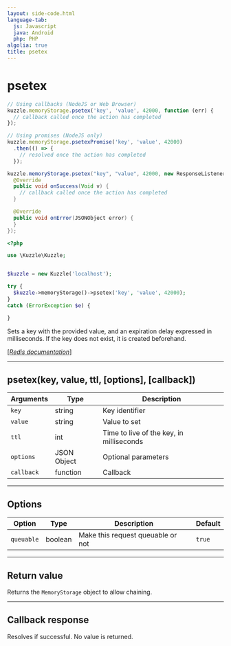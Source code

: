 ```yaml
---
layout: side-code.html
language-tab:
  js: Javascript
  java: Android
  php: PHP
algolia: true
title: psetex
---
```


# psetex

```js
// Using callbacks (NodeJS or Web Browser)
kuzzle.memoryStorage.psetex('key', 'value', 42000, function (err) {
  // callback called once the action has completed
});

// Using promises (NodeJS only)
kuzzle.memoryStorage.psetexPromise('key', 'value', 42000)
  .then(() => {
    // resolved once the action has completed
  });
```

```java
kuzzle.memoryStorage.psetex("key", "value", 42000, new ResponseListener<Void>() {
  @Override
  public void onSuccess(Void v) {
    // callback called once the action has completed
  }

  @Override
  public void onError(JSONObject error) {
  }
});
```

```php
<?php

use \Kuzzle\Kuzzle;


$kuzzle = new Kuzzle('localhost');

try {
  $kuzzle->memoryStorage()->psetex('key', 'value', 42000);
}
catch (ErrorException $e) {

}
```

Sets a key with the provided value, and an expiration delay expressed in milliseconds. If the key does not exist, it is created beforehand.

[[_Redis documentation_]](https://redis.io/commands/psetex)

---

## psetex(key, value, ttl, [options], [callback])

| Arguments | Type | Description |
|---------------|---------|----------------------------------------|
| `key` | string | Key identifier |
| `value` | string | Value to set |
| `ttl` | int | Time to live of the key, in milliseconds |
| `options` | JSON Object | Optional parameters |
| `callback` | function | Callback |

---

## Options

| Option | Type | Description | Default |
|---------------|---------|----------------------------------------|---------|
| `queuable` | boolean | Make this request queuable or not  | ``true`` |


---

## Return value

Returns the `MemoryStorage` object to allow chaining.

---

## Callback response

Resolves if successful. No value is returned.
